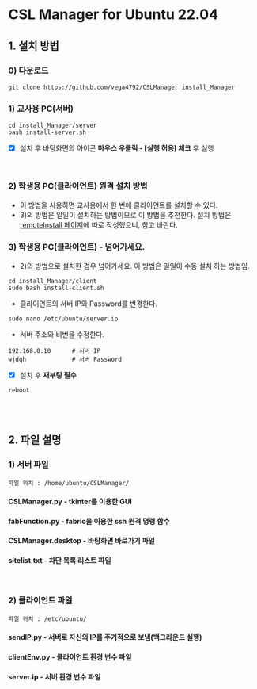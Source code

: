 # CSL Manager for Ubuntu 22.04

## 1. 설치 방법
### 0) 다운로드
```
git clone https://github.com/vega4792/CSLManager install_Manager
```

### 1) 교사용 PC(서버)
```
cd install_Manager/server
bash install-server.sh
```
* [x] 설치 후 바탕화면의 아이콘 **마우스 우클릭 - [실행 허용] 체크** 후 실행
<br>

### 2) 학생용 PC(클라이언트) 원격 설치 방법
* 이 방법을 사용하면 교사용에서 한 번에 클라이언트를 설치할 수 있다.
* 3)의 방법은 일일이 설치하는 방법이므로 이 방법을 추천한다. 설치 방법은 <a href='https://github.com/vega4792/CSLManager/blob/main/remoteInstall/README.md'>remoteInstall 페이지</a>에 따로 작성했으니, 참고 바란다.


### 3) 학생용 PC(클라이언트) - 넘어가세요.
* 2)의 방법으로 설치한 경우 넘어가세요. 이 방법은 일일이 수동 설치 하는 방법임.

```
cd install_Manager/client
sudo bash install-client.sh
```
- 클라이언트의 서버 IP와 Password를 변경한다.
```
sudo nano /etc/ubuntu/server.ip
```
- 서버 주소와 비번을 수정한다.
```
192.168.0.10      # 서버 IP
wjdqh             # 서버 Password
```

* [x] 설치 후 **재부팅 필수**
```
reboot
```

<br>

<br>

## 2. 파일 설명
### 1) 서버 파일
```
파일 위치 : /home/ubuntu/CSLManager/
```
#### CSLManager.py - tkinter를 이용한 GUI
#### fabFunction.py - fabric을 이용한 ssh 원격 명령 함수
#### CSLManager.desktop - 바탕화면 바로가기 파일
#### sitelist.txt - 차단 목록 리스트 파일
<br>

### 2) 클라이언트 파일
```
파일 위치 : /etc/ubuntu/
```
#### sendIP.py - 서버로 자신의 IP를 주기적으로 보냄(백그라운드 실행)
#### clientEnv.py - 클라이언트 환경 변수 파일
#### server.ip - 서버 환경 변수 파일
<br>
